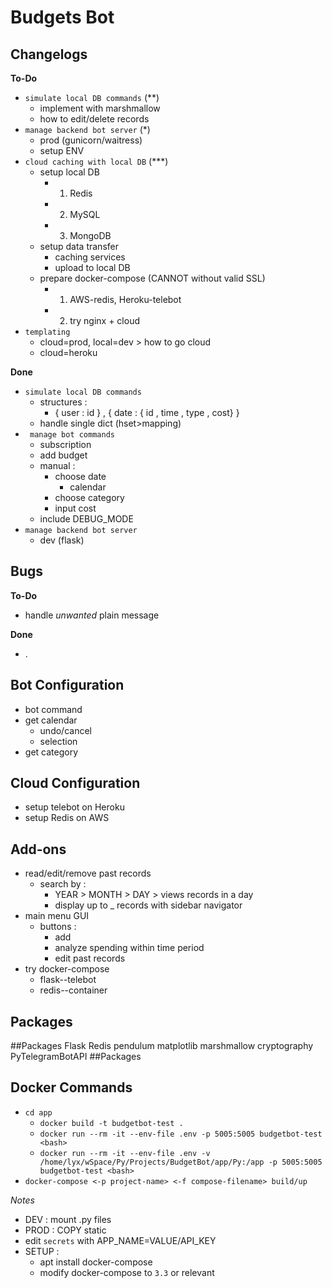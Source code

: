# Budgets Bot

## Changelogs

**To-Do**

- `simulate local DB commands` (\*\*)
  - implement with marshmallow
  - how to edit/delete records
- `manage backend bot server` (\*)
  - prod (gunicorn/waitress)
  - setup ENV
- `cloud caching with local DB` (\*\*\*)
  - setup local DB
    - 1. Redis
    - 2. MySQL
    - 3. MongoDB
  - setup data transfer
    - caching services
    - upload to local DB
  - prepare docker-compose (CANNOT without valid SSL)
    - 1. AWS-redis, Heroku-telebot
    - 2. try nginx + cloud
- `templating`
  - cloud=prod, local=dev > how to go cloud
  - cloud=heroku

**Done**

- `simulate local DB commands`
  - structures :
    - { user : id } , { date : { id , time , type , cost} }
  - handle single dict (hset>mapping)
- ` manage bot commands`
  - subscription
  - add budget
  - manual :
    - choose date
      - calendar
    - choose category
    - input cost
  - include DEBUG_MODE
- `manage backend bot server`
  - dev (flask)

## Bugs

**To-Do**

- handle _unwanted_ plain message

**Done**

- .

## Bot Configuration

- bot command
- get calendar
  - undo/cancel
  - selection
- get category

## Cloud Configuration

- setup telebot on Heroku
- setup Redis on AWS

## Add-ons

- read/edit/remove past records
  - search by :
    - YEAR > MONTH > DAY > views records in a day
    - display up to \_ records with sidebar navigator
- main menu GUI
  - buttons :
    - add
    - analyze spending within time period
    - edit past records
- try docker-compose
  - flask--telebot
  - redis--container

## Packages

##Packages
Flask
Redis
pendulum
matplotlib
marshmallow
cryptography
PyTelegramBotAPI
##Packages

## Docker Commands

- `cd app`
  - `docker build -t budgetbot-test .`
  - `docker run --rm -it --env-file .env -p 5005:5005 budgetbot-test <bash>`
  - `docker run --rm -it --env-file .env -v /home/lyx/wSpace/Py/Projects/BudgetBot/app/Py:/app -p 5005:5005 budgetbot-test <bash>`
- `docker-compose <-p project-name> <-f compose-filename> build/up`

_Notes_

- DEV : mount .py files
- PROD : COPY static
- edit `secrets` with APP_NAME=VALUE/API_KEY
- SETUP :
  - apt install docker-compose
  - modify docker-compose to `3.3` or relevant
